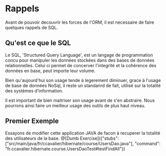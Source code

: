 # Rappels

Avant de pouvoir decouvrir les forces de l'ORM, il est necessaire de faire quelques rappels de SQL.

## Qu'est ce que le SQL
Le SQL, 'Structured Query Language', est un langage de programmation concu pour manipuler les données stockées dans des
bases de données relationnelles. Celui ci permet de concerver l'integrité et la cohérence des données en base, peut importe
leur volume.

Bien qu'aujourd'hui son usage tende à legerement diminuer, grace à l'usage de base de données NoSql, il reste un standanrd de fait,
utilisé sur la totalité des systèmes d'information.


Il est important de bien maitriser son usage avant de s'en abstraire. Nous pourrons ainsi faire un meilleur usage des outils de plus haut niveau.

## Premier Exemple
Essayons de modifier cette application JAVA de facon à recuperer la totalité des utilisateurs de la base.
@[Dumb Exercise]({"stubs": ["src/main/java/fr/ccavalier/hibernate/course/UsersDao.java"], "command": "fr.ccavalier.hibernate.course.UsersDaoTest#testFindAll"})



